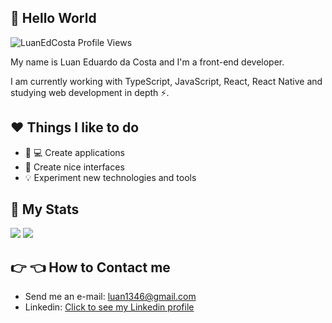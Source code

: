## :wave: Hello World

<p align="left"> 
  <img src="https://komarev.com/ghpvc/?username=LuanEdCosta&color=blueviolet" alt="LuanEdCosta Profile Views" />
</p>

My name is Luan Eduardo da Costa and I'm a front-end developer.

I am currently working with TypeScript, JavaScript, React, React Native and studying web development in depth :zap:.

## :heart: Things I like to do

- :iphone: :computer: Create applications
- :flower_playing_cards: Create nice interfaces
- :bulb: Experiment new technologies and tools

## :page_with_curl: My Stats 

<img src="https://github-readme-stats.vercel.app/api?username=LuanEdCosta&show_icons=true&theme=dark&count_private=true">
<img src="https://github-readme-stats.vercel.app/api/top-langs/?username=LuanEdCosta&layout=compact">

## :point_right: :point_left: How to Contact me

- Send me an e-mail: luan1346@gmail.com
- Linkedin: [Click to see my Linkedin profile](https://www.linkedin.com/in/luan-eduardo-costa-aaab591a7/)
